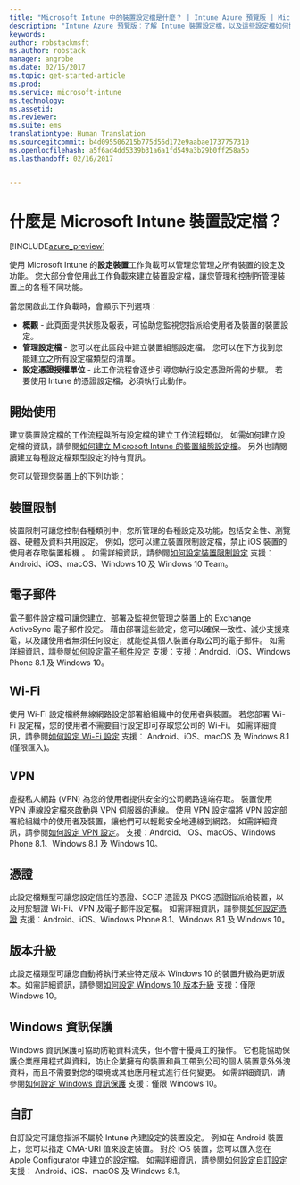 ```yaml
---
title: "Microsoft Intune 中的裝置設定檔是什麼？ | Intune Azure 預覽版 | Microsoft Docs"
description: "Intune Azure 預覽版︰了解 Intune 裝置設定檔，以及這些設定檔如何協助管理及保護您公司裝置。"
keywords: 
author: robstackmsft
ms.author: robstack
manager: angrobe
ms.date: 02/15/2017
ms.topic: get-started-article
ms.prod: 
ms.service: microsoft-intune
ms.technology: 
ms.assetid: 
ms.reviewer: 
ms.suite: ems
translationtype: Human Translation
ms.sourcegitcommit: b4d095506215b775d56d172e9aabae1737757310
ms.openlocfilehash: a5f6ad4dd5339b31a6a1fd549a3b29b0ff258a5b
ms.lasthandoff: 02/16/2017


---
```


# <a name="what-are-microsoft-intune-device-profiles"></a>什麼是 Microsoft Intune 裝置設定檔？

[!INCLUDE[azure_preview](../includes/azure_preview.md)]

使用 Microsoft Intune 的**設定裝置**工作負載可以管理您管理之所有裝置的設定及功能。 您大部分會使用此工作負載來建立裝置設定檔，讓您管理和控制所管理裝置上的各種不同功能。

當您開啟此工作負載時，會顯示下列選項︰

- **概觀** - 此頁面提供狀態及報表，可協助您監視您指派給使用者及裝置的裝置設定。
- **管理設定檔** - 您可以在此區段中建立裝置組態設定檔。 您可以在下方找到您能建立之所有設定檔類型的清單。
- **設定憑證授權單位** - 此工作流程會逐步引導您執行設定憑證所需的步驟。 若要使用 Intune 的憑證設定檔，必須執行此動作。

## <a name="getting-started"></a>開始使用

建立裝置設定檔的工作流程與所有設定檔的建立工作流程類似。 如需如何建立設定檔的資訊，請參閱[如何建立 Microsoft Intune 的裝置組態設定檔](/intune-azure/configure-devices/how-to-create-device-profiles)。 另外也請閱讀建立每種設定檔類型設定的特有資訊。

您可以管理您裝置上的下列功能︰

## <a name="device-restrictions"></a>裝置限制
裝置限制可讓您控制各種類別中，您所管理的各種設定及功能，包括安全性、瀏覽器、硬體及資料共用設定。 例如，您可以建立裝置限制設定檔，禁止 iOS 裝置的使用者存取裝置相機 。
如需詳細資訊，請參閱[如何設定裝置限制設定](how-to-configure-device-restrictions.md) 支援︰Android、iOS、macOS、Windows 10 及 Windows 10 Team。

## <a name="email"></a>電子郵件
電子郵件設定檔可讓您建立、部署及監視您管理之裝置上的 Exchange ActiveSync 電子郵件設定。 藉由部署這些設定，您可以確保一致性、減少支援來電，以及讓使用者無須任何設定，就能從其個人裝置存取公司的電子郵件。
如需詳細資訊，請參閱[如何設定電子郵件設定](how-to-configure-email-settings.md) 支援︰支援︰Android、iOS、Windows Phone 8.1 及 Windows 10。

## <a name="wi-fi"></a>Wi-Fi
使用 Wi-Fi 設定檔將無線網路設定部署給組織中的使用者與裝置。 若您部署 Wi-Fi 設定檔，您的使用者不需要自行設定即可存取您公司的 Wi-Fi。
如需詳細資訊，請參閱[如何設定 Wi-Fi 設定](how-to-configure-wi-fi-settings.md) 支援︰ Android、iOS、macOS 及 Windows 8.1 (僅限匯入)。

## <a name="vpn"></a>VPN
虛擬私人網路 (VPN) 為您的使用者提供安全的公司網路遠端存取。 裝置使用 VPN 連線設定檔來啟動與 VPN 伺服器的連線。 使用 VPN 設定檔將 VPN 設定部署給組織中的使用者及裝置，讓他們可以輕鬆安全地連線到網路。
如需詳細資訊，請參閱[如何設定 VPN 設定](how-to-configure-vpn-settings.md)。
支援︰Android、iOS、macOS、Windows Phone 8.1、Windows 8.1 及 Windows 10。

## <a name="certificates"></a>憑證
此設定檔類型可讓您設定信任的憑證、SCEP 憑證及 PKCS 憑證指派給裝置，以及用於驗證 Wi-Fi、VPN 及電子郵件設定檔。
如需詳細資訊，請參閱[如何設定憑證](how-to-configure-certificates.md) 支援︰Android、iOS、Windows Phone 8.1、Windows 8.1 及 Windows 10。

## <a name="edition-upgrade"></a>版本升級
此設定檔類型可讓您自動將執行某些特定版本 Windows 10 的裝置升級為更新版本。如需詳細資訊，請參閱[如何設定 Windows 10 版本升級](how-to-configure-windows-10-edition-upgrade.md) 支援︰僅限 Windows 10。

## <a name="windows-information-protection"></a>Windows 資訊保護
Windows 資訊保護可協助防範資料流失，但不會干擾員工的操作。 它也能協助保護企業應用程式與資料，防止企業擁有的裝置和員工帶到公司的個人裝置意外外洩資料，而且不需要對您的環境或其他應用程式進行任何變更。
如需詳細資訊，請參閱[如何設定 Windows 資訊保護](how-to-configure-windows-information-protection.md) 支援︰僅限 Windows 10。

## <a name="custom"></a>自訂
自訂設定可讓您指派不屬於 Intune 內建設定的裝置設定。 例如在 Android 裝置上，您可以指定 OMA-URI 值來設定裝置。 對於 iOS 裝置，您可以匯入您在 Apple Configurator 中建立的設定檔。
如需詳細資訊，請參閱[如何設定自訂設定](how-to-configure-custom-settings.md) 支援︰ Android、iOS、macOS 及 Windows 8.1。

